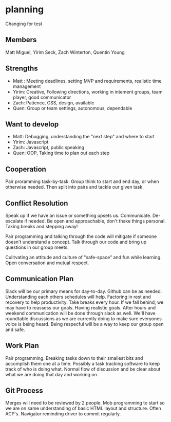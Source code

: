 # planning
Changing for test

## Members

Matt Miguel, Yirim Seck, Zach Winterton, Quentin Young

## Strengths
 
* Matt : Meeting deadlines, setting MVP and requirements, realistic time management
* Yirim: Creative, Following directions, working in intement groups, team player, good communicator
* Zach: Patience, CSS, design, available
* Quen: Group or team settings, autonomous, dependable

## Want to develop

* Matt: Debugging, understanding the "next step" and where to start
* Yirim: Javascript
* Zach: Javascript, public speaking
* Quen: OOP, Taking time to plan out each step

## Cooperation

Pair proramming task-by-task.  Group think to start and end day, or when otherwise needed.  Then split into pairs and tackle our given task.

## Conflict Resolution

Speak up if we have an issue or something upsets us.  Communicate.  De-escalate if needed.  Be open and approachable, don't thake things personal. Taking breaks and stepping away! 

Pair programming and talking through the code will mitigate if someone doesn't understand a concept.  Talk through our code and bring up questions in our group meets.

Culitvating an attitude and culture of "safe-space" and fun while learning. Open conversation and mutual respect.

## Communication Plan

Slack will be our primary means for day-to-day. Github can be as needed. Understanding each others schedules will help. Factoring in rest and recovery to help productivity.  Take breaks every hour.  If we fall behind, we may have to reassess our goals.  Having realistic goals.  After hours and weekend communication will be done through slack as well.  We'll have roundtable discussions as we are currently doing to make sure everyones voice is being heard.  Being respecful will be a way to keep our group open and safe.

## Work Plan

Pair programming. Breaking tasks down to their smallest bits and accomplish them one at a time. Possibly a task tracking software to keep track of who is doing what.  Normal flow of discussion and be clear about what we are doing that day and working on. 

## Git Process

Merges will need to be reviewed by 2 people. Mob programming to start so we are on same understanding of basic HTML layout and structure. Often ACP's. Navigator reminding driver to commit regularly. 

